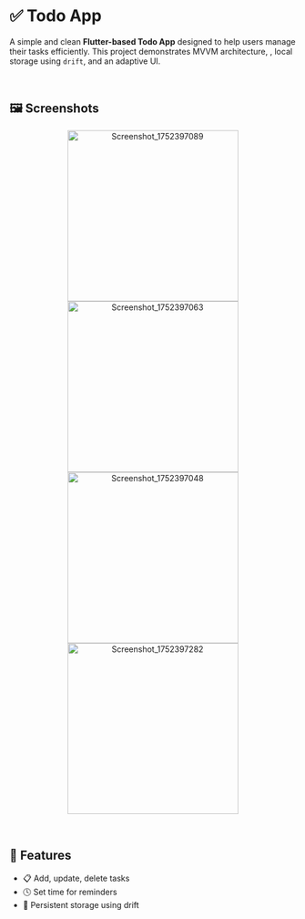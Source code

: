 # ✅ Todo App

A simple and clean **Flutter-based Todo App** designed to help users manage their tasks efficiently. This project demonstrates MVVM architecture, , local storage using `drift`, and an adaptive UI.

<br>

## 🖼️ Screenshots

<!-- Add your screenshots here -->
<p align="center">
  <img width="300" alt="Screenshot_1752397089" src="https://github.com/user-attachments/assets/8107484d-2476-4165-b26f-248c67581b54" />
<img width="300"  alt="Screenshot_1752397063" src="https://github.com/user-attachments/assets/4806fd27-e4a3-4ba3-9c78-24a1ae1878aa" />
<img width="300"  alt="Screenshot_1752397048" src="https://github.com/user-attachments/assets/d39179ad-c5d1-4b5c-ba9e-32a12139075e" />
<img width="300"  alt="Screenshot_1752397282" src="https://github.com/user-attachments/assets/b89fa34f-15d7-4fdb-ae1f-f57b2e94ac6a" />


</p>

<br>

## 🚀 Features

- 📋 Add, update, delete tasks
- 🕓 Set time for reminders
- 💾 Persistent storage using drift

<br>


